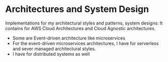 # Architectures and System Design

Implementations for my architectural styles and patterns, system designs: It contains for AWS Cloud Architectures and Cloud Agnostic architectures.

- Some are Event-driven architecture like microservices
- For the event-driven microservices architectures, I have for serverless and sever managed architectural styles.
- I have for distributed systems as well
